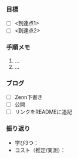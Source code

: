 ### 目標
- [ ] <到達点1>
- [ ] <到達点2>

### 手順メモ
1. …
2. …

### ブログ
- [ ] Zenn下書き
- [ ] 公開
- [ ] リンクをREADMEに追記

### 振り返り
- 学び3つ：
- コスト（推定/実測）：